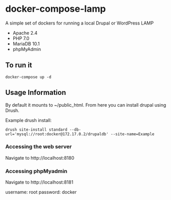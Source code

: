 # docker-compose-lamp
A simple set of dockers for running a local Drupal or WordPress LAMP
- Apache 2.4
- PHP 7.0
- MariaDB 10.1 
- phpMyAdmin

## To run it
`docker-compose up -d`

## Usage Information

By default it mounts to ~/public_html.  From here you can install drupal using Drush.

Example drush install:

`drush site-install standard --db-url='mysql://root:docker@172.17.0.2/drupaldb' --site-name=Example`

### Accessing the web server

Navigate to http://localhost:8180

### Accessing phpMyadmin

Navigate to http://localhost:8181  

username: root  password: docker
